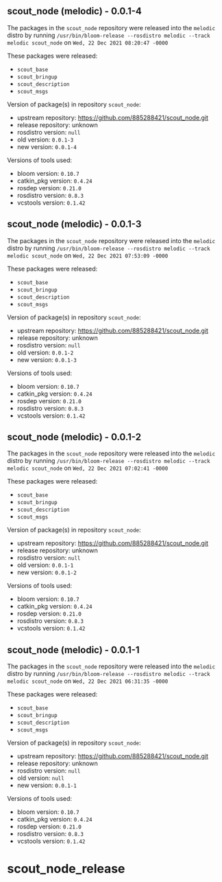 ## scout_node (melodic) - 0.0.1-4

The packages in the `scout_node` repository were released into the `melodic` distro by running `/usr/bin/bloom-release --rosdistro melodic --track melodic scout_node` on `Wed, 22 Dec 2021 08:20:47 -0000`

These packages were released:
- `scout_base`
- `scout_bringup`
- `scout_description`
- `scout_msgs`

Version of package(s) in repository `scout_node`:

- upstream repository: https://github.com/885288421/scout_node.git
- release repository: unknown
- rosdistro version: `null`
- old version: `0.0.1-3`
- new version: `0.0.1-4`

Versions of tools used:

- bloom version: `0.10.7`
- catkin_pkg version: `0.4.24`
- rosdep version: `0.21.0`
- rosdistro version: `0.8.3`
- vcstools version: `0.1.42`


## scout_node (melodic) - 0.0.1-3

The packages in the `scout_node` repository were released into the `melodic` distro by running `/usr/bin/bloom-release --rosdistro melodic --track melodic scout_node` on `Wed, 22 Dec 2021 07:53:09 -0000`

These packages were released:
- `scout_base`
- `scout_bringup`
- `scout_description`
- `scout_msgs`

Version of package(s) in repository `scout_node`:

- upstream repository: https://github.com/885288421/scout_node.git
- release repository: unknown
- rosdistro version: `null`
- old version: `0.0.1-2`
- new version: `0.0.1-3`

Versions of tools used:

- bloom version: `0.10.7`
- catkin_pkg version: `0.4.24`
- rosdep version: `0.21.0`
- rosdistro version: `0.8.3`
- vcstools version: `0.1.42`


## scout_node (melodic) - 0.0.1-2

The packages in the `scout_node` repository were released into the `melodic` distro by running `/usr/bin/bloom-release --rosdistro melodic --track melodic scout_node` on `Wed, 22 Dec 2021 07:02:41 -0000`

These packages were released:
- `scout_base`
- `scout_bringup`
- `scout_description`
- `scout_msgs`

Version of package(s) in repository `scout_node`:

- upstream repository: https://github.com/885288421/scout_node.git
- release repository: unknown
- rosdistro version: `null`
- old version: `0.0.1-1`
- new version: `0.0.1-2`

Versions of tools used:

- bloom version: `0.10.7`
- catkin_pkg version: `0.4.24`
- rosdep version: `0.21.0`
- rosdistro version: `0.8.3`
- vcstools version: `0.1.42`


## scout_node (melodic) - 0.0.1-1

The packages in the `scout_node` repository were released into the `melodic` distro by running `/usr/bin/bloom-release --rosdistro melodic --track melodic scout_node` on `Wed, 22 Dec 2021 06:31:35 -0000`

These packages were released:
- `scout_base`
- `scout_bringup`
- `scout_description`
- `scout_msgs`

Version of package(s) in repository `scout_node`:

- upstream repository: https://github.com/885288421/scout_node.git
- release repository: unknown
- rosdistro version: `null`
- old version: `null`
- new version: `0.0.1-1`

Versions of tools used:

- bloom version: `0.10.7`
- catkin_pkg version: `0.4.24`
- rosdep version: `0.21.0`
- rosdistro version: `0.8.3`
- vcstools version: `0.1.42`


# scout_node_release